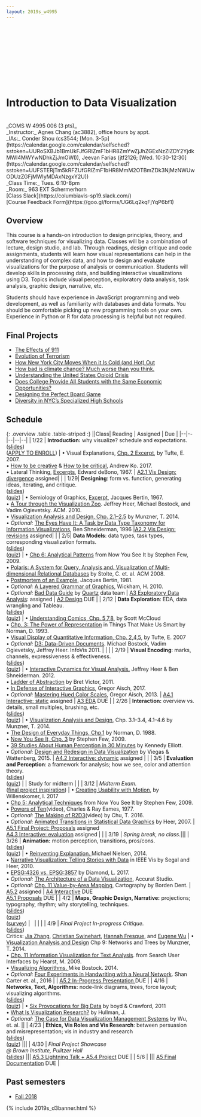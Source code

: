 ```yaml
---
layout: 2019s_w4995
---
```


<svg id="d3banner"></svg>

# Introduction to Data Visualization

<br>
_COMS W 4995 006 (3 pts)_ <br>
_Instructor:_ Agnes Chang (ac3882), office hours by appt. <br>
_IAs:_ Conder Shou (cs3544; [Mon. 3-5p](https://calendar.google.com/calendar/selfsched?sstoken=UURoSXBJb1BmUkFJfGRlZmF1bHR8ZmYwZjJhZGExNzZlZDY2YjdkMWI4MWYwNDhkZjJmOWI)), Jeevan Farias (jtf2126; [Wed. 10:30-12:30](https://calendar.google.com/calendar/selfsched?sstoken=UUFSTERjTm5kRFZUfGRlZmF1bHR8MmM2OTBmZDk3NjMzNWUwODUzZGFjMWIyMDAxNzgxY2U))<br>
_Class Time:_ Tues. 6:10-8pm <br>
_Room:_ 963 EXT Schermerhorn <br>
[Class Slack](https://columbiavis-sp19.slack.com/) <br>
[Course Feedback Form](https://goo.gl/forms/UG6Lq2kqFjYqP6bf1)

## Overview

This course is a hands-on introduction to design principles, theory, and software techniques for visualizing data. Classes will be a combination of lecture, design studio, and lab. Through readings, design critique and code assignments, students will learn how visual representations can help in the understanding of complex data, and how to design and evaluate visualizations for the purpose of analysis or communication. Students will develop skills in processing data, and building interactive visualizations using D3. Topics include visual perception, exploratory data analysis, task analysis, graphic design, narrative, etc.

Students should have experience in JavaScript programming and web development, as well as familiarity with databases and data formats. You should be comfortable picking up new programming tools on your own. Experience in Python or R for data processing is helpful but not required.

## Final Projects

- [The Effects of 911](https://caz2114.github.io/)
- [Evolution of Terrorism](https://medium.com/@bhsgsh/data-visualization-final-documentation-spring-2019-2b2cc2517142)
- [How New York City Moves When it Is Cold (and Hot) Out](https://medium.com/@ns3305/how-new-york-city-moves-when-it-is-cold-and-hot-out-2f048dfcbdb3)
- [How bad is climate change? Much worse than you think.](https://ottoshih.github.io/A5/)
- [Understanding the United States Opioid Crisis](https://amal994.github.io/a5/)
- [Does College Provide All Students with the Same Economic Opportunities?](https://shpach.github.io/Data-Visualization-A5/)
- [Designing the Perfect Board Game](https://tigerlily.pythonanywhere.com/)
- [Diversity in NYC’s Specialized High Schools](https://observablehq.com/@janilllema/improving-specialized-high-schools-diversity)

## Schedule

{: .overview .table .table-striped :}
||Class| Reading | Assigned | Due |
|--|--|--|--|--|
| 1/22 | **Introduction:** why visualize? schedule and expectations.<br>([slides](https://docs.google.com/presentation/d/12LPcwfeRnI7x1jdL4Bncq3kU8UjfVTWxyPk0WPNIZ5s/edit?usp=sharing))<br>([APPLY TO ENROLL](a0.html)) | • Visual Explanations, [Chp. 2 Excerpt](../files/readings/Tufte_VisualExplanations-Shuttle-Excerpt.pdf), by Tufte, E. 2007.<br>• [How to be creative](http://faculty.washington.edu/ajko/books/design-methods/how-to-be-creative.html) & [How to be critical](http://faculty.washington.edu/ajko/books/design-methods/how-to-be-critical.html), Andrew Ko. 2017.<br>• Lateral Thinking, [Excerpts](../files/readings/debono_excerpts.pdf), Edward deBono, 1967. | [A2.1 Vis Design: divergence](a2.html) assigned| |
| 1/29| **Designing**: form vs. function, generating ideas, iterating, and critique.<br>([slides](https://docs.google.com/presentation/d/1Q0-dDKadfTpGoS_vwhDuNpBWRMZYqioxTEshMSG36Yk/edit?usp=sharing))<br>([quiz](https://goo.gl/forms/cxlPv7xxeeDpFVIU2)) | • Semiology of Graphics, [Excerpt](../files/readings/bertin_semiologyofgraphics_excerpts.pdf), Jacques Bertin, 1967.<br>• [A Tour through the Visualization Zoo](http://queue.acm.org/detail.cfm?id=1805128). Jeffrey Heer, Michael Bostock, and Vadim Ogievetsky. ACM. 2010.<br>• [Visualization Analysis and Design, Chp. 2.1–2.5](https://clio.columbia.edu/catalog/13676720) by Munzner, T. 2014.<br>• *Optional:* [The Eyes Have It: A Task by Data Type Taxonomy for Information Visualizations](http://drum.lib.umd.edu/bitstream/handle/1903/466/CS-TR-3665.pdf?sequence=2), Ben Shneiderman, 1996 |[A2.2 Vis Design: revisions](a2.html) assigned| |
| 2/5| **Data Models**: data types, task types, corresponding visualization formats.<br>([slides](https://docs.google.com/presentation/d/1KogdM4wpmI7aXut8cLD1RCMv3bpSVxEfShzV7o2fayo/edit?usp=sharing))<br>([quiz](https://goo.gl/forms/qXwM4ku1FLzCkCzz2)) | • [Chp 6: Analytical Patterns](https://courseworks2.columbia.edu/courses/79575/files?preview=4109980) from Now You See It by Stephen Few, 2009.<br>• [Polaris: A System for Query, Analysis and. Visualization of Multi-dimensional Relational Databases](https://research.tableau.com/sites/default/files/Tableau-CACM-Nov-2008-Polaris-Article-by-Stolte-Tang-Hanrahan.pdf) by Stolte, C. et. al. ACM 2008.<br>• [Postmortem of an Example](https://courseworks2.columbia.edu/courses/79575/files?preview=4109973), Jacques Bertin, 1981.<br>• *Optional:* [A Layered Grammar of Graphics](http://vita.had.co.nz/papers/layered-grammar.html), Wickham, H. 2010.<br>• *Optional:* [Bad Data Guide](https://github.com/Quartz/bad-data-guide) by [Quartz](http://agneschang.net/gsapp-dataviz-archhum/qz.com) data team | [A3 Exploratory Data Analysis](a3.html): assigned | [A2 Design](a2.html) DUE |
| 2/12 | **Data Exploration**: EDA, data wrangling and Tableau.<br>([slides](https://docs.google.com/presentation/d/19k6JjCOfOfCos4y9xXne2F_LNqi20fhpqte5OXUZ8DI/edit?usp=sharing))<br>([quiz](https://goo.gl/forms/437q0NuzU6y8umvJ3)) | • [Understanding Comics, Chp. 5,7,8](https://courseworks2.columbia.edu/courses/79575/files/4109987), by Scott McCloud<br>• [Chp. 3: The Power of Representation](https://courseworks2.columbia.edu/courses/79575/files?preview=4251404) in Things That Make Us Smart by Norman, D. 1993.<br>• [Visual Display of Quantitative Information, Chp. 2,4,5](https://courseworks2.columbia.edu/courses/79575/files/4109983), by Tufte, E. 2007<br>• _Optional:_ [D3: Data-Driven Documents](http://vis.stanford.edu/files/2011-D3-InfoVis.pdf). Michael Bostock, Vadim Ogievetsky, Jeffrey Heer. InfoVis 2011. | | |
| 2/19 | **Visual Encoding**: marks, channels, expressiveness & effectiveness.<br>([slides](https://docs.google.com/presentation/d/17LQimYIyTnEQ_GBfKEoh_zcj3nz4sZ3vMoq3zJ81t5Q/edit?usp=sharing))<br>([quiz](https://goo.gl/forms/p2Vwt3AGVGSELxMD3)) | • [Interactive Dynamics for Visual Analysis.](http://portal.acm.org/ft_gateway.cfm?id=2146416&type=pdf) Jeffrey Heer & Ben Shneiderman. 2012.<br>• [Ladder of Abstraction](http://worrydream.com/LadderOfAbstraction/) by Bret Victor, 2011.<br>• [In Defense of Interactive Graphics](https://www.vis4.net/blog/2017/03/in-defense-of-interactive-graphics/), Gregor Aisch, 2017.<br>• _Optional:_ [Mastering Hued Color Scales](https://www.vis4.net/blog/2013/09/mastering-multi-hued-color-scales/), Gregor Aisch, 2013. | [A4.1 Interactive: static](a4.html) assigned | [A3 EDA](a3.html) DUE |
| 2/26 | **Interaction:** overview vs. details, small multiples, brushing, etc.<br>([slides](https://docs.google.com/presentation/d/1ESYMV18PFDLy5zX8RrR9mNdKI2YRmiN45TkKm_qlF04/edit?usp=sharing))<br>([quiz](https://goo.gl/forms/qgC9waBmJ290j4xC2)) | • [Visualization Analysis and Design](https://clio.columbia.edu/catalog/13676720), Chp. 3.1–3.4, 4.1–4.6 by Munzner, T. 2014.<br>• [The Design of Everyday Things, Chp.1](https://courseworks2.columbia.edu/courses/79575/files?preview=3405668) by Norman, D. 1988.<br>• [Now You See It, Chp. 3](https://courseworks2.columbia.edu/courses/79575/files?preview=3347098) by Stephen Few, 2009.<br>• [39 Studies About Human Perception in 30 Minutes](https://medium.com/@kennelliott/39-studies-about-human-perception-in-30-minutes-4728f9e31a73) by Kennedy Elliott.<br>• _Optional:_ [Design and Redesign in Data Visualization](https://medium.com/@hint_fm/design-and-redesign-4ab77206cf9#.mha5ohu1t) by Viegas & Wattenberg, 2015. | [A4.2 Interactive: dynamic](a4.html) assigned | |
| 3/5 | **Evaluation and Perception**: a framework for analysis; how we see, color and attention theory.<br>([slides](https://docs.google.com/presentation/d/1Y71XQPAPrM7-JpyspKrmVnJpyDrF9sQl_CO5Qnl59qc/edit?usp=sharing))<br>([quiz](https://goo.gl/forms/wtInJwu92LVyFPaA3)) |  | Study for midterm |  |
| 3/12 | _Midterm Exam._<br>([final project inspiration](https://docs.google.com/presentation/d/1x0_cR6_7IGnDqW7whyGFrl4xwN1QW2F7ANu-A4m0kUs/edit?usp=sharing)) | • [Creating Usability with Motion](https://medium.com/ux-in-motion/creating-usability-with-motion-the-ux-in-motion-manifesto-a87a4584ddc), by Willenskomer, I. 2017<br>• [Chp 5: Analytical Techniques](https://courseworks2.columbia.edu/courses/79575/files?preview=3347100) from Now You See It by Stephen Few, 2009.<br>• [Powers of Ten](https://youtu.be/0fKBhvDjuy0)(video), Charles & Ray Eames, 1977.<br>• _Optional:_ [The Making of R2D3](https://www.youtube.com/watch?v=tuPjPaEcUKI)(video) by Chu, T. 2016.<br>• _Optional:_ [Animated Transitions in Statistical Data Graphics](http://vis.berkeley.edu/papers/animated_transitions/2007-AnimatedTransitions-InfoVis.pdf) by Heer, 2007. | [A5.1 Final Project: Proposals](a5.html) assigned<br>[A4.3 Interactive: evaluation](a4.html) assigned | |
| 3/19 | _Spring break, no class._|||
| 3/26 | **Animation:** motion perception, transitions, pros/cons.<br>([slides](https://docs.google.com/presentation/d/1jiJfYZYaHHcxCNHwxEyhom-GTxhMudfMHgiYQB3kBmk/edit?usp=sharing))<br>([quiz](https://forms.gle/z8NMefeTp8F8B84S7)) | • [Reinventing Explanation. ](http://michaelnielsen.org/reinventing_explanation/) Michael Nielsen, 2014.<br>• [Narrative Visualization: Telling Stories with Data](https://courseworks2.columbia.edu/courses/79575/files?preview=3440921) in IEEE Vis by Segal and Heer, 2010.<br>• [EPSG:4326 vs. EPSG:3857](http://lyzidiamond.com/posts/4326-vs-3857) by Diamond, L. 2017.<br>• _Optional:_ [The Architecture of a Data Visualization](https://medium.com/accurat-studio/the-architecture-of-a-data-visualization-470b807799b4), Accurat Studio.<br>• _Optional:_ [ Chp. 11 Value-by-Area Mapping](https://magrawala.github.io/cs448b-fa17/assets/docs/Dent-Chap11.pdf), Cartography by Borden Dent. | [A5.2](a5.html) assigned | [A4 Interactive](a4.html) DUE<br>[A5.1 Proposals](a5.html) DUE |
| 4/2 | **Maps, Graphic Design, Narrative:** projections; typography, rhythm; why storytelling, techniques.<br>([slides](https://docs.google.com/presentation/d/11iQxmw9qCoNeIrmOwI5FyFJ7-T-r140k8kOnITA0EZ4/edit?usp=sharing))<br>([quiz](https://forms.gle/bySYXoak6ZjNqAd16))<br>([survey](https://forms.gle/Pit6iEkj6RnhaE7C8)) | &nbsp; |   |  |
| 4/9 | _Final Project In-progress Critique._<br>([slides](https://docs.google.com/presentation/d/1b-vPYvuRqhWvzd1XAMrDM2GLtPfqd6V-suQak4l3zgc/edit?usp=sharing))<br>Critics: [Jia Zhang](https://dataminding.blog/), [Christian Swinehart](https://www.newschool.edu/parsons/faculty/christian-swinehart/), [Hannah Fresque](https://www.propublica.org/people/hannah-fresques), and [Eugene Wu](http://www.eugenewu.net/) | •  [Visualization Analysis and Design](https://clio.columbia.edu/catalog/13676720) Chp 9: Networks and Trees by Munzner, T. 2014.<br>• [Chp. 11 Information Visualization for Text Analysis](http://searchuserinterfaces.com/book/sui_ch11_text_analysis_visualization.html). from Search User Interfaces by Hearst, M. 2009.<br>• [Visualizing Algorithms. ](https://bost.ocks.org/mike/algorithms/) Mike Bostock. 2014.<br>• *Optional:* [Four Experiments in Handwriting with a Neural Network](https://distill.pub/2016/handwriting/). Shan Carter et. al., 2016 | | [A5.2 In-Progress Presentation ](a5.html) DUE |
| 4/16 | **Networks, Text, Algorithms:** node-link diagrams, trees, force layout; visualizing algorithms.<br>([slides](https://docs.google.com/presentation/d/11wNlG5JihAFbfor7o5-HjJQrCHKWu1QP4cEhzw5WhPk/edit?usp=sharing))<br>([quiz](https://forms.gle/1gmGu9JXc4S6irbA6)) | • [Six Provocations for Big Data](https://courseworks2.columbia.edu/courses/79575/files?preview=3722127) by boyd & Crawford, 2011<br>• [What Is Visualization Research?](https://medium.com/multiple-views-visualization-research-explained/what-is-visualization-research-what-should-it-be-8840a9ba658) by Hullman, J.<br>• _Optional:_ [The Case for Data Visualization Management Systems](https://www.dropbox.com/s/yhwnsxfhau7pp1c/Ermac.pdf?dl=0) by Wu, et. al. ||
| 4/23 | **Ethics, Vis Roles and Vis Research**: between persuasion and misrepresentation; vis in industry and research<br>([slides](https://docs.google.com/presentation/d/1G4EVKXGvabePBy7cOvF1W_LzdqAm4YiVfJjwkOHP_cY/edit?usp=sharing))<br>([quiz](https://forms.gle/AQU2RM8B8C2LNkSa9)) |||
| 4/30 | _Final Project Showcase<br>@ Brown Institute, Pulitzer Hall_<br>([slides](https://docs.google.com/presentation/d/1QnP-qvQ4zKrohMwSh68whAgnLzfCKGV3N9ddfunf2Ak/edit?usp=sharing)) ||| [A5.3 Lightning Talk + A5.4 Project](a5.html) DUE |
| 5/6 | ||| [A5 Final Documentation](a5.html) DUE |

## Past semesters

- [Fall 2018](https://columbiaviz.github.io/2018f_w4995)

{% include 2019s_d3banner.html %}
